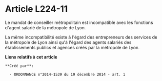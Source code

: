 # Article L224-11

Le mandat de conseiller métropolitain est incompatible avec les fonctions d'agent salarié de la métropole de Lyon.

La même incompatibilité existe à l'égard des entrepreneurs des services de la métropole de Lyon ainsi qu'à l'égard des agents
salariés des établissements publics et agences créés par la métropole de Lyon.

**Liens relatifs à cet article**

	**Créé par**:

	  - ORDONNANCE n°2014-1539 du 19 décembre 2014 - art. 1
